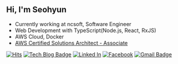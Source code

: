 ## Hi, I'm Seohyun

- Currently working at ncsoft, Software Engineer
- Web Development with TypeScript(Node.js, React, RxJS)
- AWS Cloud, Docker
- [AWS Certified Solutions Architect - Associate](https://www.youracclaim.com/badges/16fc3c0d-8904-4a68-88e6-3b57e50a7cf9/public_url)

[![Hits](https://hits.seeyoufarm.com/api/count/incr/badge.svg?url=https%3A%2F%2Fgithub.com%2Fseohyun0120%2Fhit-counter)](https://hits.seeyoufarm.com)
[![Tech Blog Badge](https://img.shields.io/badge/-Tech%20blog-black?style=flat-square&logo=Github&logoColor=white)](https://seohyun0120.tistory.com/)
[![Linked In](https://img.shields.io/badge/-Linked%20In-blue?style=flat-square&logo=LinkedIn&logoColor=white)](https://www.linkedin.com/in/seohyunyoon/)
[![Facebook](https://img.shields.io/badge/facebook-1877f2?style=flat-square&logo=facebook&logoColor=white)](https://www.facebook.com/Yoonseohyun/)
[![Gmail Badge](https://img.shields.io/badge/-Contact%20Me-d14836?style=flat-square&logo=Gmail&logoColor=white&link=mailto:sarahseohyun@gmail.com)](mailto:sarahseohyun@gmail.com)
